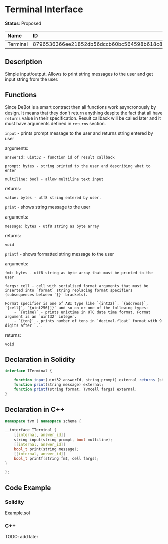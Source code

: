# Terminal Interface

**Status**: Proposed

| Name      | ID                                                                |
| :-------- | :---------------------------------------------------------------- |
| Terminal  | 8796536366ee21852db56dccb60bc564598b618c865fc50c8b1ab740bba128e3  |


## Description

Simple input/output. Allows to print string messages to the user and get input string from the user.

## Functions

Since DeBot is a smart contract then all functions work asyncronously by design. It means that they don't return anything despite the fact that all have `returns` value in their specification. Result callback will be called later and it must have arguments defined in `returns` section.

`input` - prints prompt message to the user and returns string entered by user

arguments:

	answerId: uint32 - function id of result callback

	prompt: bytes - string printed to the user and describing what to enter

	multiline: bool - allow multiline text input
returns:

	value: bytes - utf8 string entered by user.

`print` - shows string message to the user

arguments:

	message: bytes - utf8 string as byte array

returns:

	void

`printf` - shows formatted string message to the user

arguments:

	fmt: bytes - utf8 string as byte array that must be printed to the user

	fargs: cell - cell with serialized format arguments that must be inserted into `format` string replacing format specifiers (subsequences between `{}` brackets).

	Format specifier is one of ABI type like `{int32}`, `{address}`, `{cell}`, `{uint256[]}` and so on or one of the following types:
		- `{utime}` - prints unixtime in UTC date time format. Format argument is an `uint32` integer.
		- `{ton}` - prints number of tons in `decimal.float` format with 9 digits after `.`.

returns:

	void

## Declaration in Solidity

```jsx
interface ITerminal {

	function input(uint32 answerId, string prompt) external returns (string value);
	function print(string message) external;
	function printf(string format, Tvmcell fargs) external;
}
```

## Declaration in C++

```cpp
namespace tvm { namespace schema {

__interface ITerminal {
	[[internal, answer_id]]
	string input(string prompt, bool multiline);
	[[internal, answer_id]]
	bool_t print(string message);
	[[internal, answer_id]]
	bool_t printf(string fmt, cell fargs);
}

};
```

## Code Example

### Solidity

Example.sol

### C++

TODO: add later
